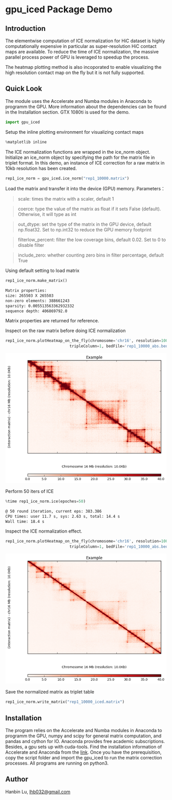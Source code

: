 
# gpu_iced Package Demo

## Introduction
The elementwise computation of ICE normalization for HiC dataset is highly computationally expensive in particular as super-resolution HiC contact maps are available. To reduce the time of ICE normalization, the massive parallel process power of GPU is leveraged to speedup the process.

The heatmap plotting method is also incoporated to enable visualizing the high resolution contact map on the fly but it is not fully supported. 

## Quick Look

The module uses the Accelerate and Numba modules in Anaconda to programm the GPU. More information about
the dependencies can be found in the Installation section. GTX 1080ti is used for the demo.


```python
import gpu_iced
```

Setup the inline plotting environment for visualizing contact maps


```python
%matplotlib inline
```

The ICE normalization functions are wrapped in the ice_norm object. Initialize an ice_norm object by specifying the path for the matrix file in triplet format. In this demo, an instance of ICE correction for a raw matrix in 10kb resolution has been created.


```python
rep1_ice_norm = gpu_iced.ice_norm("rep1_10000.matrix")
```

Load the matrix and transfer it into the device (GPU) memory. Parameters：
> scale: times the matrix with a scaler, default 1

> coerce: type the value of the matrix as float if it sets False (default). Otherwise, it will type as int

> out_dtype: set the type of the matrix in the GPU device, default np.float32. Set to np.int32 to reduce the GPU memory footprint

> filterlow_percent: filter the low coverage bins, default 0.02. Set to 0 to disable filter

> include_zero: whether counting zero bins in filter percentage, default True

Using default setting to load matrix


```python
rep1_ice_norm.make_matrix()
```

    Matrix properties:
    size: 265503 X 265503
    non-zero elements: 388661243
    sparsity: 0.005513563362932332
    sequence depth: 406869792.0


Matrix properties are returned for reference.

Inspect on the raw matrix before doing ICE normalization


```python
rep1_ice_norm.plotHeatmap_on_the_fly(chromosome='chr16', resolution=10000, names='Example', start=2200, end=2650, 
                            tripleColumn=1, bedFile='rep1_10000_abs.bed', matrixMax = 40, upSide=1,heatmapColor=1)
```


![png](plots/output_13_0.png)


Perform 50 iters of ICE


```python
%time rep1_ice_norm.ice(epoches=50)
```

    @ 50 round iteration, current eps: 383.386
    CPU times: user 11.7 s, sys: 2.63 s, total: 14.4 s
    Wall time: 18.4 s


Inspect the ICE normalization effect.


```python
rep1_ice_norm.plotHeatmap_on_the_fly(chromosome='chr16', resolution=10000, names='Example', start=2200, end=2650, 
                            tripleColumn=1, bedFile='rep1_10000_abs.bed', matrixMax = 40, upSide=1,heatmapColor=1)
```


![png](plots/output_17_0.png)


Save the normalized matrix as triplet table


```python
rep1_ice_norm.write_matrix("rep1_10000_iced.matrix")
```

## Installation

The program relies on the Accelerate and Numba modules in Anaconda to programm the GPU, numpy and scipy for general matrix computation, and pandas and cython for IO. Anaconda provides free academic subscriptions. Besides, a gpu sets up with cuda-tools. Find the installation information of Accelerate and Anaconda from the [link](https://docs.continuum.io/accelerate/#installation). Once you have the prerequisition, copy the script folder and import the gpu_iced to run the matrix correction processes. All programs are running on python3.

## Author

Hanbin Lu, lhb032@gmail.com
